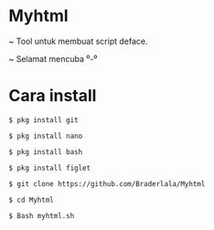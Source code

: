 # Myhtml
~ Tool untuk membuat script deface.

~ Selamat mencuba ⁰-⁰


# Cara install
```
$ pkg install git

$ pkg install nano

$ pkg install bash

$ pkg install figlet

$ git clone https://github.com/Braderlala/Myhtml

$ cd Myhtml

$ Bash myhtml.sh

```
